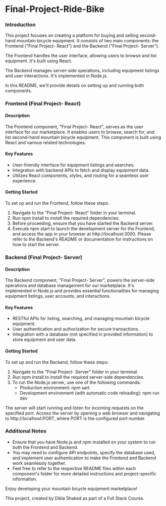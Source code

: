 # Final-Project-Ride-Bike

### Introduction
This project focuses on creating a platform for buying and selling second-hand mountain bicycle equipment. It consists of two main components: the Frontend ("Final Project- React") and the Backend ("Final Project- Server").

The Frontend handles the user interface, allowing users to browse and list equipment. It's built using React.

The Backend manages server-side operations, including equipment listings and user interactions. It's implemented in Node.js.

In this README, we'll provide details on setting up and running both components.

### Frontend (Final Project- React)
#### Description
The Frontend component, "Final Project- React", serves as the user interface for our marketplace. It enables users to browse, search for, and list second-hand mountain bicycle equipment. This component is built using React and various related technologies.

#### Key Features
* User-friendly interface for equipment listings and searches.
* Integration with backend APIs to fetch and display equipment data.
* Utilizes React components, styles, and routing for a seamless user experience.
  
#### Getting Started
To set up and run the Frontend, follow these steps:

1. Navigate to the "Final Project- React" folder in your terminal.
2. Run npm install to install the required dependencies.
3. Before proceeding, ensure that you have started the Backend server. 
4. Execute npm start to launch the development server for the Frontend, and access the app in your browser at http://localhost:3000.
Please refer to the Backend's README or documentation for instructions on how to start the server.

### Backend (Final Project- Server)
#### Description
The Backend component, "Final Project- Server", powers the server-side operations and database management for our marketplace. It's implemented in Node.js and provides essential functionalities for managing equipment listings, user accounts, and interactions.

#### Key Features
* RESTful APIs for listing, searching, and managing mountain bicycle equipment.
* User authentication and authorization for secure transactions.
* Integration with a database (not specified in provided information) to store equipment and user data.

#### Getting Started
To set up and run the Backend, follow these steps:

1. Navigate to the "Final Project- Server" folder in your terminal.
2. Run npm install to install the required server-side dependencies.
3. To run the Node.js server, use one of the following commands:
   * Production environment: npm sart
   * Development environment (with automatic code reloading): npm run dev
     
The server will start running and listen for incoming requests on the specified port. Access the server by opening a web browser and navigating to http://localhost:PORT, where PORT is the configured port number. 

### Additional Notes
* Ensure that you have Node.js and npm installed on your system to run both the Frontend and Backend.
* You may need to configure API endpoints, specify the database used, and implement user authentication to make the Frontend and Backend work seamlessly together.
* Feel free to refer to the respective README files within each component's folder for more detailed instructions and project-specific information.

Enjoy developing your mountain bicycle equipment marketplace!

This project, created by Dikla Shaked as part of a Full Stack Course.

